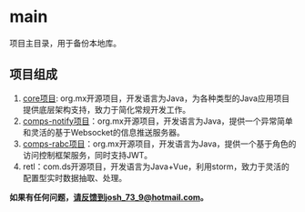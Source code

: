# main
项目主目录，用于备份本地库。

## 项目组成
1. [core项目](mx/core/README.md): org.mx开源项目，开发语言为Java，为各种类型的Java应用项目提供底层架构支持，致力于简化常规开发工作。
2. [comps-notify项目](mx/comps/notify/README.md)：org.mx开源项目，开发语言为Java，提供一个异常简单和灵活的基于Websocket的信息推送服务器。
3. [comps-rabc项目](mx/comps/rabc/README.md)：org.mx开源项目，开发语言为Java，提供一个基于角色的访问控制框架服务，同时支持JWT。
4. retl：com.ds开源项目，开发语言为Java+Vue，利用storm，致力于灵活的配置型实时数据抽取、处理。

**如果有任何问题，请反馈到josh_73_9@hotmail.com。**
